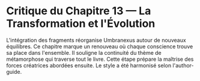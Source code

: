 # Critique du Chapitre 13 — La Transformation et l'Évolution
L'intégration des fragments réorganise Umbranexus autour de nouveaux équilibres.
Ce chapitre marque un renouveau où chaque conscience trouve sa place dans l'ensemble.
Il souligne la continuité du thème de métamorphose qui traverse tout le livre.
Cette étape prépare la maîtrise des forces créatrices abordées ensuite.
Le style a été harmonisé selon l'author-guide.
